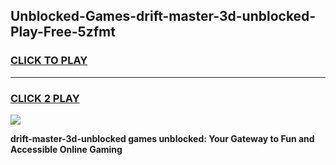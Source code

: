 
## Unblocked-Games-drift-master-3d-unblocked-Play-Free-5zfmt
<h3>
<a href="https://premium76.site?title=drift-master-3d-unblocked&ref=20M">CLICK TO PLAY</a></h3>
<hr>

<h3>
<a href="https://premium76.site?title=drift-master-3d-unblocked&ref=20M">CLICK 2 PLAY</a>
  
</h3>

<a href="https://premium76.site?title=drift-master-3d-unblocked&ref=19M"><img src="https://clearcache.store/games.png"></a>


**drift-master-3d-unblocked games unblocked: Your Gateway to Fun and Accessible Online Gaming**
